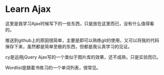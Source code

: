 # Learn Ajax
这里是我学习Ajax时候写下的一些东西，只是放在这里而已，没有什么值得看的。

推送到github上的原因很简单，主要是即可以熟练git的使用，又可以将我的代码保存下来，虽然都是简单至极的东西，但都是我认真学习的见证。

cy是运用jQuery Ajax写的一个类似于图片库的效果，还不成熟，只是实验而已。

Wordlist是跟着书练习的一个单词列表，很常见。
